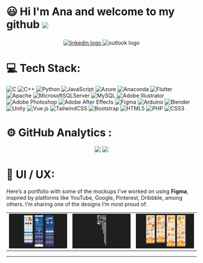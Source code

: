 
#   😃 Hi  I'm Ana and welcome to my github <img src="https://media.giphy.com/media/hvRJCLFzcasrR4ia7z/giphy.gif" width="3%">

<div align="center">
  <!-- <img height="150" src="https://placehold.co/600x400"  /> -->
</div>

###

<div align="center">
   <a href="https://mx.linkedin.com/in/ana-uzi-lopez-ponce-566b12328" target="_blank">
     <img src="https://img.shields.io/static/v1?message=LinkedIn&logo=linkedin&label=&color=0077B5&logoColor=white&labelColor=&style=for-the-badge" height="35" alt="linkedin logo" /> 
  </a>
  <img src="https://img.shields.io/static/v1?message=Outlook&logo=microsoft-outlook&label=&color=0078D4&logoColor=white&labelColor=&style=for-the-badge" height="35" alt="outlook logo" />
</div>



###

# 💻 Tech Stack:
![C](https://img.shields.io/badge/c-%2300599C.svg?style=for-the-badge&logo=c&logoColor=white) ![C++](https://img.shields.io/badge/c++-%2300599C.svg?style=for-the-badge&logo=c%2B%2B&logoColor=white) ![Python](https://img.shields.io/badge/python-3670A0?style=for-the-badge&logo=python&logoColor=ffdd54) ![JavaScript](https://img.shields.io/badge/javascript-%23323330.svg?style=for-the-badge&logo=javascript&logoColor=%23F7DF1E) ![Azure](https://img.shields.io/badge/azure-%230072C6.svg?style=for-the-badge&logo=microsoftazure&logoColor=white) ![Anaconda](https://img.shields.io/badge/Anaconda-%2344A833.svg?style=for-the-badge&logo=anaconda&logoColor=white) ![Flutter](https://img.shields.io/badge/Flutter-%2302569B.svg?style=for-the-badge&logo=Flutter&logoColor=white) ![Apache](https://img.shields.io/badge/apache-%23D42029.svg?style=for-the-badge&logo=apache&logoColor=white) ![MicrosoftSQLServer](https://img.shields.io/badge/Microsoft%20SQL%20Server-CC2927?style=for-the-badge&logo=microsoft%20sql%20server&logoColor=white) ![MySQL](https://img.shields.io/badge/mysql-4479A1.svg?style=for-the-badge&logo=mysql&logoColor=white) ![Adobe Illustrator](https://img.shields.io/badge/adobe%20illustrator-%23FF9A00.svg?style=for-the-badge&logo=adobe%20illustrator&logoColor=white) ![Adobe Photoshop](https://img.shields.io/badge/adobe%20photoshop-%2331A8FF.svg?style=for-the-badge&logo=adobe%20photoshop&logoColor=white) ![Adobe After Effects](https://img.shields.io/badge/Adobe%20After%20Effects-9999FF.svg?style=for-the-badge&logo=Adobe%20After%20Effects&logoColor=white) ![Figma](https://img.shields.io/badge/figma-%23F24E1E.svg?style=for-the-badge&logo=figma&logoColor=white) ![Arduino](https://img.shields.io/badge/-Arduino-00979D?style=for-the-badge&logo=Arduino&logoColor=white) ![Blender](https://img.shields.io/badge/blender-%23F5792A.svg?style=for-the-badge&logo=blender&logoColor=white) ![Unity](https://img.shields.io/badge/unity-%23000000.svg?style=for-the-badge&logo=unity&logoColor=white) ![Vue.js](https://img.shields.io/badge/vue.js-%2335495e.svg?style=for-the-badge&logo=vuedotjs&logoColor=%234FC08D) ![TailwindCSS](https://img.shields.io/badge/tailwindcss-%2338B2AC.svg?style=for-the-badge&logo=tailwind-css&logoColor=white) ![Bootstrap](https://img.shields.io/badge/bootstrap-%238511FA.svg?style=for-the-badge&logo=bootstrap&logoColor=white) ![HTML5](https://img.shields.io/badge/html5-%23E34F26.svg?style=for-the-badge&logo=html5&logoColor=white) ![PHP](https://img.shields.io/badge/php-%23777BB4.svg?style=for-the-badge&logo=php&logoColor=white) ![CSS3](https://img.shields.io/badge/css3-%231572B6.svg?style=for-the-badge&logo=css3&logoColor=white)

###

#  ⚙️ GitHub Analytics :

<div align="center">
 <img  src="https://github-readme-stats-eight-theta.vercel.app/api?username=UziLopez&show_icons=true&theme=algolia&include_all_commits=true&count_private=true" height="150" />
  <img  src="https://github-readme-stats-eight-theta.vercel.app/api/top-langs/?username=UziLopez&layout=compact&langs_count=8&theme=algolia&card_width=300" height="150" />


</div>


###

# 🎨 UI / UX:
                                                         


Here’s a portfolio with some of the mockups I've worked on using <strong>Figma</strong>, inspired by platforms like YouTube, Google, Pinterest, Dribbble, among others.  I’m sharing one of the designs I’m most proud of. 

<table>
  <tr>
    <td>
      <a href="https://www.figma.com/design/XIv4egLvfCDwsY5sbbwuPu/IGNITECH?node-id=0-1&t=r3AafazVRhQjZ0o1-1" target="_blank">
        <img src="Figma-1.png" alt="Figma 1">
      </a>
    </td>
    <td>
      <a href="https://www.figma.com/design/dQAdzfMdagfNJMZ72SAzyv/Restaurant?node-id=0-1&t=0SbNJErlVnB004HV-1" target="_blank">
        <img src="Figma-2.png" alt="Figma 2">
      </a>
    </td>
    <td>
      <a href="https://www.figma.com/design/SDhyka9C1U87ejSGEOEA6h/VALLAX?t=0SbNJErlVnB004HV-1" target="_blank">
        <img src="Figma-3.png" alt="Figma 3">
      </a>
    </td>
  </tr>
</table>









---



